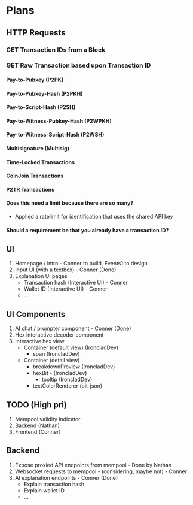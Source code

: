 # Plans

## HTTP Requests

### GET Transaction IDs from a Block
### GET Raw Transaction based upon Transaction ID
#### Pay-to-Pubkey (P2PK)
#### Pay-to-Pubkey-Hash (P2PKH)
#### Pay-to-Script-Hash (P2SH)
#### Pay-to-Witness-Pubkey-Hash (P2WPKH)
#### Pay-to-Witness-Script-Hash (P2WSH)
#### Multisignature (Multisig)
#### Time-Locked Transactions
#### CoinJoin Transactions
#### P2TR Transactions


#### Does this need a limit because there are so many?
 - Applied a ratelimit for identification that uses the shared API key
   
#### Should a requirement be that you already have a transaction ID?



## UI
1. Homepage / intro - Conner to build, Events1 to design
2. Input UI (with a textbox) - Conner (Done)
3. Explanation UI pages
   - Transaction hash (Interactive UI) - Conner
   - Wallet ID (Interactive UI) - Conner
   - ...

## UI Components
1. AI chat / prompter component - Conner (Done)
2. Hex interactive decoder component
3. Interactive hex view
   - Container (default view) (IroncladDev)
     - span (IroncladDev)
   - Container (detail view)
     - breakdownPreview (IroncladDev)
     - hexBit - (IroncladDev)
       - tooltip (IroncladDev)
     - textColorRenderer (bit-json)


## TODO (High pri)
1. Mempool validity indicator
2. Backend (Nathan)
3. Frontend (Conner)

## Backend
1. Expose proxied API endpoints from mempool - Done by Nathan
2. Websocket requests to mempool - (considering, maybe not) - Conner
3. AI explanation endpoints - Conner (Done)
   - Explain transaction hash
   - Explain wallet ID
   - ...


